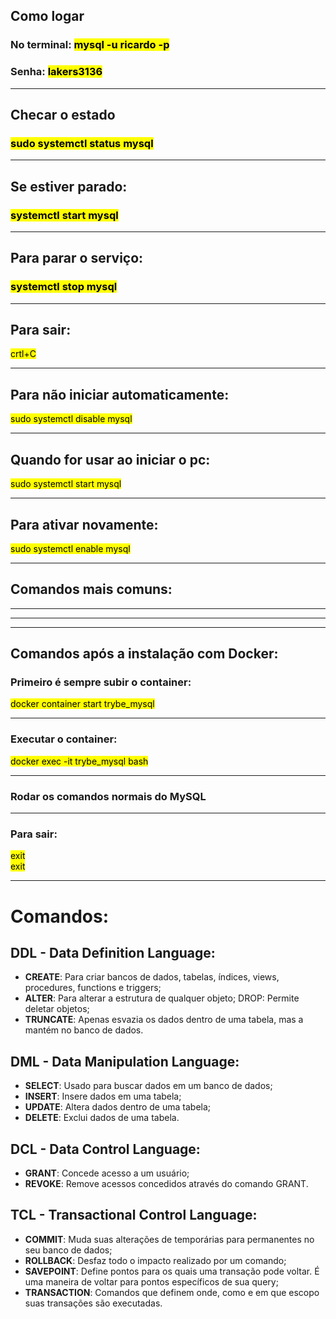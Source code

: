 ## Como logar
### No terminal: <mark>mysql -u ricardo -p</mark>
### Senha: <mark>lakers3136</mark>

---
## Checar o estado
### <mark>sudo systemctl status mysql</mark>

---
## Se estiver parado:
### <mark>systemctl start mysql</mark>
---
## Para parar o serviço:
### <mark>systemctl stop mysql</mark>
---
## Para sair:
<mark>crtl+C</mark>

---
## Para não iniciar automaticamente:
<mark>sudo systemctl disable mysql</mark>

---
## Quando for usar ao iniciar o pc:
<mark>sudo systemctl start mysql</mark>

---
## Para ativar novamente:
<mark>sudo systemctl enable mysql</mark>

---
## Comandos mais comuns:
<mark></mark>

---
---
---
## Comandos após a instalação com Docker:
### Primeiro é sempre subir o container:
<mark>docker container start trybe_mysql</mark>

---
### Executar o container:
<marK>docker exec -it trybe_mysql bash</mark>

---
### Rodar os comandos normais do MySQL

---
### Para sair:
<mark>exit</mark><br>
<mark>exit</mark>

---
# Comandos:
## DDL - Data Definition Language:
- **CREATE**: Para criar bancos de dados, tabelas, índices, views, procedures, functions e triggers;
- **ALTER**: Para alterar a estrutura de qualquer objeto;
DROP: Permite deletar objetos;
- **TRUNCATE**: Apenas esvazia os dados dentro de uma tabela, mas a mantém no banco de dados.
## DML - Data Manipulation Language:
- **SELECT**: Usado para buscar dados em um banco de dados;
- **INSERT**: Insere dados em uma tabela;
- **UPDATE**: Altera dados dentro de uma tabela;
- **DELETE**: Exclui dados de uma tabela.
## DCL - Data Control Language:
- **GRANT**: Concede acesso a um usuário;
- **REVOKE**: Remove acessos concedidos através do comando GRANT.
## TCL - Transactional Control Language:
- **COMMIT**: Muda suas alterações de temporárias para permanentes no seu banco de dados;
- **ROLLBACK**: Desfaz todo o impacto realizado por um comando;
- **SAVEPOINT**: Define pontos para os quais uma transação pode voltar. É uma maneira de voltar para pontos específicos de sua query;
- **TRANSACTION**: Comandos que definem onde, como e em que escopo suas transações são executadas.